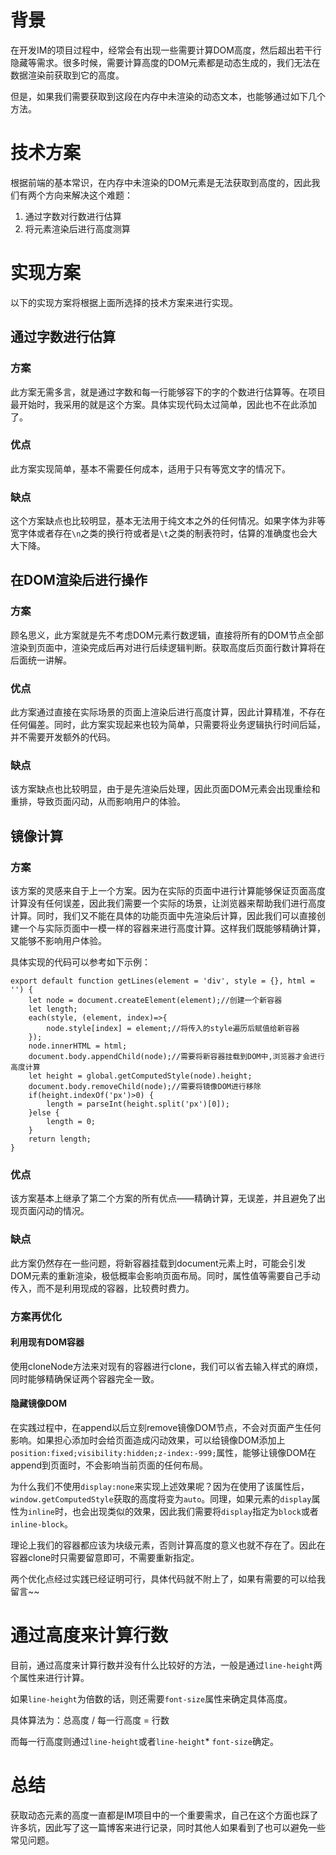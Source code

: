 # 背景
在开发IM的项目过程中，经常会有出现一些需要计算DOM高度，然后超出若干行隐藏等需求。很多时候，需要计算高度的DOM元素都是动态生成的，我们无法在数据渲染前获取到它的高度。

但是，如果我们需要获取到这段在内存中未渲染的动态文本，也能够通过如下几个方法。

# 技术方案
根据前端的基本常识，在内存中未渲染的DOM元素是无法获取到高度的，因此我们有两个方向来解决这个难题：

1. 通过字数对行数进行估算
2. 将元素渲染后进行高度测算 

# 实现方案
以下的实现方案将根据上面所选择的技术方案来进行实现。

## 通过字数进行估算
### 方案
此方案无需多言，就是通过字数和每一行能够容下的字的个数进行估算等。在项目最开始时，我采用的就是这个方案。具体实现代码太过简单，因此也不在此添加了。
### 优点
此方案实现简单，基本不需要任何成本，适用于只有等宽文字的情况下。
### 缺点
这个方案缺点也比较明显，基本无法用于纯文本之外的任何情况。如果字体为非等宽字体或者存在`\n`之类的换行符或者是`\t`之类的制表符时，估算的准确度也会大大下降。
## 在DOM渲染后进行操作
### 方案
顾名思义，此方案就是先不考虑DOM元素行数逻辑，直接将所有的DOM节点全部渲染到页面中，渲染完成后再对进行后续逻辑判断。获取高度后页面行数计算将在后面统一讲解。
### 优点
此方案通过直接在实际场景的页面上渲染后进行高度计算，因此计算精准，不存在任何偏差。同时，此方案实现起来也较为简单，只需要将业务逻辑执行时间后延，并不需要开发额外的代码。
### 缺点
该方案缺点也比较明显，由于是先渲染后处理，因此页面DOM元素会出现重绘和重排，导致页面闪动，从而影响用户的体验。
## 镜像计算
### 方案
该方案的灵感来自于上一个方案。因为在实际的页面中进行计算能够保证页面高度计算没有任何误差，因此我们需要一个实际的场景，让浏览器来帮助我们进行高度计算。同时，我们又不能在具体的功能页面中先渲染后计算，因此我们可以直接创建一个与实际页面中一模一样的容器来进行高度计算。这样我们既能够精确计算，又能够不影响用户体验。

具体实现的代码可以参考如下示例：

	export default function getLines(element = 'div', style = {}, html = '') {
	    let node = document.createElement(element);//创建一个新容器
	    let length;
	    each(style, (element, index)=>{
	        node.style[index] = element;//将传入的style遍历后赋值给新容器
	    });
	    node.innerHTML = html;
	    document.body.appendChild(node);//需要将新容器挂载到DOM中,浏览器才会进行高度计算
	    let height = global.getComputedStyle(node).height;
	    document.body.removeChild(node);//需要将镜像DOM进行移除
	    if(height.indexOf('px')>0) {
	        length = parseInt(height.split('px')[0]);
	    }else {
	        length = 0;
	    }
	    return length;
	}

### 优点
该方案基本上继承了第二个方案的所有优点——精确计算，无误差，并且避免了出现页面闪动的情况。
### 缺点
此方案仍然存在一些问题，将新容器挂载到document元素上时，可能会引发DOM元素的重新渲染，极低概率会影响页面布局。同时，属性值等需要自己手动传入，而不是利用现成的容器，比较费时费力。
### 方案再优化
#### 利用现有DOM容器
使用cloneNode方法来对现有的容器进行clone，我们可以省去输入样式的麻烦，同时能够精确保证两个容器完全一致。
#### 隐藏镜像DOM
在实践过程中，在append以后立刻remove镜像DOM节点，不会对页面产生任何影响。如果担心添加时会给页面造成闪动效果，可以给镜像DOM添加上`position:fixed;visibility:hidden;z-index:-999;`属性，能够让镜像DOM在append到页面时，不会影响当前页面的任何布局。

为什么我们不使用`display:none`来实现上述效果呢？因为在使用了该属性后，`window.getComputedStyle`获取的高度将变为`auto`。同理，如果元素的`display`属性为`inline`时，也会出现类似的效果，因此我们需要将`display`指定为`block`或者`inline-block`。

理论上我们的容器都应该为块级元素，否则计算高度的意义也就不存在了。因此在容器clone时只需要留意即可，不需要重新指定。

两个优化点经过实践已经证明可行，具体代码就不附上了，如果有需要的可以给我留言~~
# 通过高度来计算行数
目前，通过高度来计算行数并没有什么比较好的方法，一般是通过`line-height`两个属性来进行计算。

如果`line-height`为倍数的话，则还需要`font-size`属性来确定具体高度。

具体算法为：总高度 / 每一行高度 = 行数

而每一行高度则通过`line-height`或者`line-height`* `font-size`确定。
# 总结
获取动态元素的高度一直都是IM项目中的一个重要需求，自己在这个方面也踩了许多坑，因此写了这一篇博客来进行记录，同时其他人如果看到了也可以避免一些常见问题。